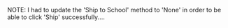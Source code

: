 NOTE: I had to update the 'Ship to School' method to 'None' in order to be able to click 'Ship' successfully....
